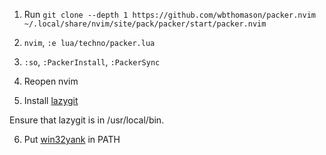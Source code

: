 
1. Run `git clone --depth 1 https://github.com/wbthomason/packer.nvim ~/.local/share/nvim/site/pack/packer/start/packer.nvim`

2. `nvim`, `:e lua/techno/packer.lua`

3. `:so`, `:PackerInstall`, `:PackerSync`

4. Reopen nvim

5. Install [lazygit](https://github.com/jesseduffield/lazygit?tab=readme-ov-file#installation)

  Ensure that lazygit is in /usr/local/bin.

6. Put [win32yank](https://github.com/equalsraf/win32yank) in PATH

